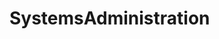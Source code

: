 # SystemsAdministration   

<script src="https://unpkg.com/@stoplight/elements/web-components.min.js"></script>
<link rel="stylesheet" href="https://unpkg.com/@stoplight/elements/styles.min.css">

<elements-api
  apiDescriptionUrl="SystemsAdministration.yaml"
  layout="sidebar"
  router="hash"
  hideTryIt="false"
  hideSchemas="false"
  hideInternal="false"
/>
